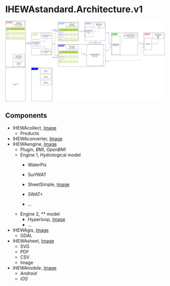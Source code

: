 # IHEWAstandard.Architecture.v1

![alt text](https://github.com/wateraccounting/IHEWAstandard/raw/master/Architecture/img/v1/Arch.IHEWA.png "IHEWA, Architecture")

## Components

  - IHEWAcollect, [Image](./img/v1/Arch.IHEWAcollect.png)
    - Products
  - IHEWAconverter, [Image](./img/v1/Arch.IHEWAconverter.png)
  - IHEWAengine, [Image](./img/v1/Arch.IHEWAengine.png)
    - Plugin, _BMI_, _OpenBMI_
    - Engine 1, Hydrological model
      - WaterPix
      - SurfWAT
      
      - SheetSimple, [Image](./img/v1/Arch.IHEWAengine.1.SheetSimple.png)
      - SWAT+
      - ...
    - Engine 2, ** model
      - Hyperloop, [Image](./img/v1/Arch.IHEWAengine.2.Hyperloop.png)
      - ...
  - IHEWAgis, [Image](./img/v1/Arch.IHEWAgis.png)
    - GDAL
  - IHEWAsheet, [Image](./img/v1/Arch.IHEWAsheet.png)
    - SVG
    - PDF
    - CSV
    - Image
  - _IHEWAmobile_, [Image](./img/v1/Arch.IHEWAmobile.png)
    - _Android_
    - _iOS_

